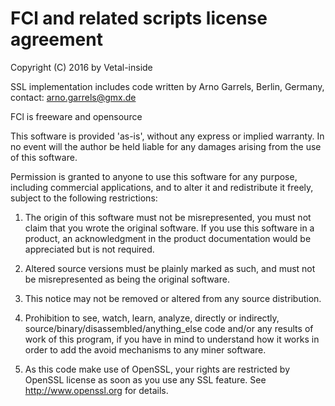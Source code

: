 # FCl and related scripts license agreement

Copyright (C) 2016 by Vetal-inside

SSL implementation includes code written by Arno Garrels,
Berlin, Germany, contact: <arno.garrels@gmx.de>

FCl is freeware and opensource

This software is provided 'as-is', without any express or
implied warranty. In no event will the author be held liable
for any damages arising from the use of this software.

Permission is granted to anyone to use this software for any
purpose, including commercial applications, and to alter it
and redistribute it freely, subject to the following
restrictions:

1. The origin of this software must not be misrepresented,
   you must not claim that you wrote the original software.
   If you use this software in a product, an acknowledgment
   in the product documentation would be appreciated but is
   not required.

2. Altered source versions must be plainly marked as such, and
   must not be misrepresented as being the original software.

3. This notice may not be removed or altered from any source
   distribution.

4. Prohibition to see, watch, learn, analyze, directly or
   indirectly, source/binary/disassembled/anything_else code
   and/or any results of work of this program, if you have
   in mind to understand how it works in order to add
   the avoid mechanisms to any miner software.

5. As this code make use of OpenSSL, your rights are restricted
   by OpenSSL license as soon as you use any SSL feature.
   See http://www.openssl.org for details.